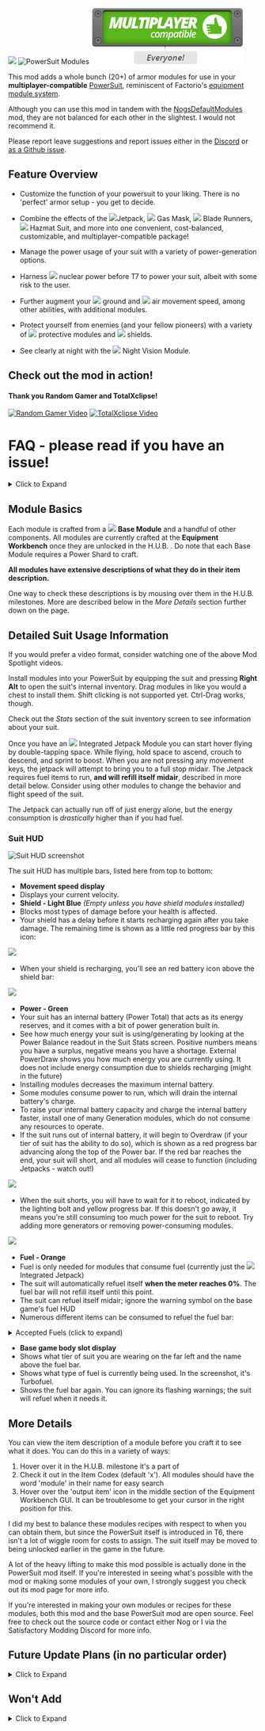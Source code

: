 ![](https://i.imgur.com/LnZ7uKE.png) ![PowerSuit Modules](https://i.imgur.com/almXu5F.png)
![Multiplayer compatible!](https://raw.githubusercontent.com/deantendo/community/master/com_mp_yes.png)

This mod adds a whole bunch (20+) of armor modules for use in your **multiplayer-compatible**
 [PowerSuit](https://ficsit.app/mod/7J2LyFzTakqPQ5), reminiscent of Factorio's [equipment module system](https://wiki.factorio.com/Power_armor_MK2).

Although you can use this mod in tandem with the [NogsDefaultModules](https://ficsit.app/mod/57oAxg12P4iGdL) mod, they are not balanced for each other in the slightest. I would not recommend it.

Please report leave suggestions and report issues either in the [Discord](https://bit.ly/SatisfactoryModding) or [as a Github issue](https://github.com/budak7273/ArmorModules/issues/new).

## Feature Overview

* Customize the function of your powersuit to your liking.
There is no 'perfect' armor setup - you get to decide.
* Combine the effects of the
![](https://i.imgur.com/5KW7uYY.png)Jetpack,
![](https://i.imgur.com/Pi65d74.png) Gas Mask,
![](https://i.imgur.com/BMOVzZp.png) Blade Runners,
![](https://i.imgur.com/ENzGwEc.png) Hazmat Suit,
and more into one convenient, cost-balanced, customizable, and multiplayer-compatible package!

* Manage the power usage of your suit with a variety of power-generation options.
* Harness ![](https://i.imgur.com/gOgUQvu.png) nuclear power before T7 to power your suit, albeit with some risk to the user.
* Further augment your
![](https://i.imgur.com/vAlwH9e.png) ground and
![](https://i.imgur.com/13GW9xQ.png) air movement speed,
among other abilities, with additional modules.
* Protect yourself from enemies (and your fellow pioneers) with a variety of ![](https://i.imgur.com/ZLayQ7U.png) protective modules and
![](https://i.imgur.com/rgnwkUy.png) shields.
* See clearly at night with the
![](https://i.imgur.com/erv7HNj.png) Night Vision Module.

## Check out the mod in action!
#### Thank you Random Gamer and TotalXclipse!
[![Random Gamer Video](https://i.imgur.com/WwqChWg.png)](https://www.youtube.com/watch?v=FRMOZ18eSc4)
[![TotalXclipse Video](https://i.imgur.com/RGnJQRU.png)](https://www.youtube.com/watch?v=4JMTp2kC-oY)


# FAQ - please read if you have an issue!

<details>
<summary>Click to Expand</summary>

- Why do I crash on launch?
 - You need to install the [PowerSuit mod by Nog]((https://ficsit.app/mod/7J2LyFzTakqPQ5)) to use this mod. The launcher should have downloaded it for you automatically.
- None of the milestones are appearing in the H.U.B. !
 - The milestones will not appear until you have unlocked at least one of the PowerSuit mod's equipment milestones which unlock the suit item.
- Module _____ isn't working!
 - This mod can be broken by updates to the main PowerSuit mod, and I often miss things in my testing. Please send a message in the `#help-using-mods` channel of the modding Discord mentioning me (Robb#6731) to let me know.
- Why is the flight hover flight and not like the vanilla jetpack?
 - This is how flight is implemented in the PowerSuit mod. I don't have control over this for now. Try using some of the air mobility modules to adjust the movement speed to your liking. More info on this [here](https://forums.ficsit.app/t/concerning-powersuit-jetpack/906).
- Why can I craft the Dirty Reactor Module before I have access to nuclear processing and the Hazmat Suit?
 - This is an intended feature. Perhaps there's another way to protect yourself from the radiation damage you take crafting the module?
- I still hear the radiation damage noise when I have full radiation resistance (ex. Integrated Hazmat Module)
 - This is a limitation of the base PowerSuit mod. I don't have a fix for this right now, sorry.
- Why is everything so cheap/expensive/overpowered/weak?
 - I tried to balance the recipe costs and functionality of these modules according to my tastes, but I'm open to suggestions - contact me on Discord (Robb#6731). Feel free to create a mod of your own to overwrite my mod's recipes for these items. 
 
</details>

## Module Basics

Each module is crafted from a 
![](https://i.imgur.com/WJ1xfNw.png) **Base Module**
and a handful of other components.
All modules are currently crafted at the **Equipment Workbench** once they are unlocked in the H.U.B. .
Do note that each Base Module requires a Power Shard to craft.

**All modules have extensive descriptions of what they do in their item description.**

One way to check these descriptions is by mousing over them in the H.U.B. milestones. More are described below in the *More Details* section further down on the page.

## Detailed Suit Usage Information

If you would prefer a video format, consider watching one of the above Mod Spotlight videos.

Install modules into your PowerSuit by equipping the suit and pressing **Right Alt** to open the suit's internal inventory. Drag modules in like you would a chest to install them. Shift clicking is not supported yet. Ctrl-Drag works, though.

Check out the *Stats* section of the suit inventory screen to see information about your suit.

Once you have an ![](https://i.imgur.com/5KW7uYY.png) Integrated Jetpack Module you can start hover flying by double-tapping space. While flying, hold space to ascend, crouch to descend, and sprint to boost. When you are not pressing any movement keys, the jetpack will attempt to bring you to a full stop midair. The Jetpack requires fuel items to run, **and will refill itself midair**, described in more detail below. Consider using other modules to change the behavior and flight speed of the suit.

The Jetpack can actually run off of just energy alone, but the energy consumption is *drastically* higher than if you had fuel.

### Suit HUD

![Suit HUD screenshot](https://i.imgur.com/WSc2Icm.png)

The suit HUD has multiple bars, listed here from top to bottom:
- **Movement speed display**
 - Displays your current velocity. 
- **Shield - Light Blue** *(Empty unless you have shield modules installed)*
 - Blocks most types of damage before your health is affected.
 - Your shield has a delay before it starts recharging again after you take damage. The remaining time is shown as a little red progress bar by this icon:
 
 ![](https://i.imgur.com/pFLXSYe.png)
 - When your shield is recharging, you'll see an red battery icon above the shield bar:
 
 ![](https://i.imgur.com/xfvLa6r.png)
- **Power - Green**
 - Your suit has an internal battery (Power Total) that acts as its energy reserves, and it comes with a bit of power generation built in.
 - See how much energy your suit is using/generating by looking at the Power Balance readout in the Suit Stats screen. Positive numbers means you have a surplus, negative means you have a shortage. External PowerDraw shows you how much energy you are currently using. It does not include energy consumption due to shields recharging (might in the future)
 - Installing modules decreases the maximum internal battery.
 - Some modules consume power to run, which will drain the internal battery's charge.
 - To raise your internal battery capacity and charge the internal battery faster, install one of many Generation modules, which do not consume any resources to operate.
 - If the suit runs out of internal battery, it will begin to Overdraw (if your tier of suit has the ability to do so), which is shown as a red progress bar advancing along the top of the Power bar. If the red bar reaches the end, your suit will short, and all modules will cease to function (including Jetpacks - watch out!)
 
 ![](https://i.imgur.com/mBjdC6D.png)
 - When the suit shorts, you will have to wait for it to reboot, indicated by the lighting bolt and yellow progress bar. If this doesn't go away, it means you're still consuming too much power for the suit to reboot. Try adding more generators or removing power-consuming modules.
 
 ![](https://i.imgur.com/eoxOQUv.png)
- **Fuel - Orange**
 - Fuel is only needed for modules that consume fuel (currently just the ![](https://i.imgur.com/5KW7uYY.png) Integrated Jetpack)
 - The suit will automatically refuel itself **when the meter reaches 0%**. The fuel bar will not refill itself until this point.
 - The suit can refuel itself midair; ignore the warning symbol on the base game's fuel HUD
 - Numerous different items can be consumed to refuel the fuel bar: 

<details>
<summary>Accepted Fuels (click to expand)</summary>


- 1x Packaged TurboFuel
- 2x Packaged Fuel
- 2x Solid BioFuel
- 10x Wood
- 200x Leaves


</details>

- **Base game body slot display**
 - Shows what tier of suit you are wearing on the far left and the name above the fuel bar.
 - Shows what type of fuel is currently being used. In the screenshot, it's Turbofuel.
 - Shows the fuel bar again. You can ignore its flashing warnings; the suit will refuel when it needs it.

## More Details

You can view the item description of a module before you craft it to see what it does. You can do this in a variety of ways:
1. Hover over it in the H.U.B. milestone it's a part of
2. Check it out in the Item Codex (default 'x'). All modules should have the word 'module' in their name for easy search
3. Hover over the 'output item' icon in the middle section of the Equipment Workbench GUI. It can be troublesome to get your cursor in the right position for this.

I did my best to balance these modules recipes with respect to when you can obtain them, but since the PowerSuit itself is introduced in T6, there isn't a lot of wiggle room for costs to assign. The suit itself may be moved to being unlocked earlier in the game in the future.

A lot of the heavy lifting to make this mod possible is actually done in the PowerSuit mod itself. If you're interested in seeing what's possible with the mod or making some modules of your own, I strongly suggest you check out its mod page for more info.

If you're interested in making your own modules or recipes for these modules, both this mod and the base PowerSuit mod are open source. Feel free to check out the source code or contact either Nog or I via the Satisfactory Modding Discord for more info.

## Future Update Plans (in no particular order)

<details>
<summary>Click to Expand</summary>

- Make a jetpack that acts more like the vanilla jetpack
 - More info on why this doesn't exist right now in the FAQ section.
- Make modules unlocked via M.A.M. Research Tree instead of (currently free) HUB milestones.
 - Research Trees currently don't sync correctly in multiplayer, which is why I haven't done this yet. More info on this [here](https://discordapp.com/channels/555424930502541343/555515791592652823/756561066200137880).
- [A.D.A. soundbytes](https://discordapp.com/channels/555424930502541343/689188183048585244/745788495867412511) for various module categories
- Implement a suit accessible earlier in the game (as soon as blade runners, maybe?)
- Finish modules marked as WIP
 - Balance suggestions greatly appreciated
- Give everything Resource Sink point values
- Continue to evaluate balance of existing modules
 - Ensure that you can't get too ridiculously overpowered or make power management a complete non-issue
 - Find a good balance for the power consumption of the jetpack, since infinite flight is pretty strong.
- Implement alternate recipes for the Base Module
 - I already have a few written, but I haven't decided how to best grant the player access to them.
- More modules!
 - Introduce capacity boosting modules and move some of the capacity bonuses off of generators and to them instead.
 - Fuel-consuming suit power generators
 - Damage resistance against enemies, but I think shields already fulfil this role pretty well.
 - Fuel backup system for when the suit runs out of power
 - Fun late game modules like out-of-bounds damage immunity
- Make the milestones display in a consistent order across saves

</details>

## Won't Add
<details>
<summary>Click to Expand</summary>

Remember - this mod and the base PowerSuit mod are open source, and you're totally free to create your own modules with these as inspiration.

- 3D models for any modules
 - I don't plan to make custom models for the modules or crafting materials any time soon. They don't really have much of a reason to be moving around on conveyors or on the ground anyways.
 - I may need some icons made in the future, though. If you would like to contribute models/icons for them I would greatly appreciate it.
- 'Free' Cheat Modules
 - Although they're entirely possible, I feel like they belong in another mod. Nothing's stopping you from giving yourself modules via PakUtilityMod or similar, though. The mod includes a couple cheat modules for debug purposes, but you'll need another mod's give command to obtain them. They all have 'Debug' in the name. Consider knowledge of these a little surprise for actually reading through my wordy mod page. Thanks!

</details>